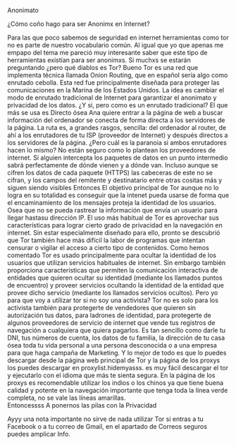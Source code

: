 Anonimato


¿Cómo coño hago para ser Anonimx en Internet?


Para las que poco sabemos de seguridad en internet herramientas como tor no es parte de nuestro vocabulario común. Al igual que yo que apenas me empapo del tema me pareció muy interesante saber que este tipo de herramientas existían para ser anonimxs. Si muchxs se estarán preguntando ¿pero qué diablos es Tor?  Bueno Tor es una red que implementa técnica llamada Onion Routing, que en español sería algo como enrutado cebolla. Esta red fue principalmente diseñada para proteger las comunicaciones en la Marina de los Estados Unidos. La idea es cambiar el modo de enrutado tradicional de Internet para garantizar el anonimato y privacidad de los datos.
¿Y si, pero como es un enrutado tradicional? El que más se usa es Directo ósea Ana quiere entrar a la página de web a buscar información del ordenador se conecta de forma directa a los servidores de la página. La ruta es, a grandes rasgos, sencilla: del ordenador al router, de ahí a los enrutadores de tu ISP (proveedor de Internet) y después directos a los servidores de la página.
¿Pero cuál es la paranoia si ambos enrutadores hacen lo mismo? No están seguro como lo plantean los proveedores de internet. Si alguien intercepta los paquetes de datos en un punto intermedio sabrá perfectamente de dónde vienen y a dónde van. Incluso aunque se cifren los datos de cada paquete (HTTPS) las cabeceras de este no se cifran, y los campos del remitente y destinatario entre otras cositas más y siguen siendo visibles
Entonces El objetivo principal de Tor  aunque no lo logra en su totalidad es conseguir que la intenet pueda usarse de forma que el encaminamiento de los mensajes proteja la identidad de los usuarios. Osea que no se pueda rastrear la información que envía un usuario para llegar hastasu dirección IP. El uso más habitual de Tor es aprovechar sus características para lograr cierto grado de privacidad en la navegación en internet. Sin estar especialmente diseñado para ello, pronto se descubrió que Tor también hace más difícil la labor de programas que intentan censurar o vigilar el acceso a cierto tipo de contenidos. 
Como hemos comentado Tor es usado principalmente para ocultar la identidad de los usuarios que utilizan servicios habituales de internet. Sin embargo también proporciona características que permiten la comunicación interactiva de entidades que quieren ocultar su identidad (mediante los llamados puntos de encuentro) y proveer servicios ocultando la identidad de la entidad que provee dicho servicio (mediante los llamados servicios ocultos). 
Pero yo para que voy a utilizar tor si no soy una activista? Tor no es solo para los activista también para protegerte de vendedores que quieren sin autorización tus datos, para ladrones de identidad, para protegerte de algunos proveedores de servicio de internet que vende tus registros de navegación a cualquiera que quiera pagarlos. Es tan sencillo como darle tu DNI, tus números de cuenta, los datos de tu familia, la dirección de tu casa ósea toda tu vida personal a una persona desconocida o a una empresa para que haga campaña de Marketing.
Y lo mejor de todo es que lo puedes descargar desde la página web principal de Tor y la página de los proxys los puedes descargar en proxylist.hidemyasss. es muy fácil descargar el tor y ejecutarlo con el idioma que más te sienta segura. En la página de los proxys es recomendable utilizar los indios o los chinos ya que tiene buena calidad y potente en la navegación importante que tenga toda la línea verde completa, no se vale las líneas amarillas.  
Entoncessss A ponernos las pilas con la Privacidad 


Ayyy una nota importante no sirve de nada utilizar Tor si entras a tu Facebook o a tu correo de Gmail, en el apartado de Correos seguros puedes amplicar Info.
